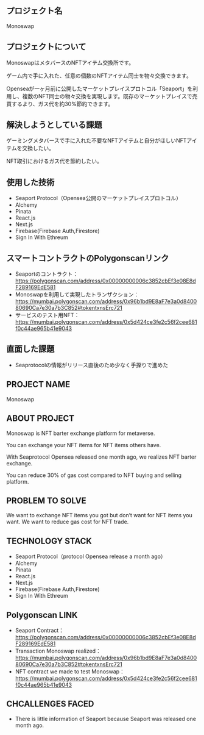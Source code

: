 ## プロジェクト名
Monoswap

## プロジェクトについて

MonoswapはメタバースのNFTアイテム交換所です。

ゲーム内で手に入れた、任意の個数のNFTアイテム同士を物々交換できます。

Openseaが一ヶ月前に公開したマーケットプレイスプロトコル「Seaport」を利用し、複数のNFT同士の物々交換を実現します。既存のマーケットプレイスで売買するより、ガス代を約30%節約できます。


## 解決しようとしている課題

ゲーミングメタバースで手に入れた不要なNFTアイテムと自分がほしいNFTアイテムを交換したい。

NFT取引におけるガス代を節約したい。


## 使用した技術
- Seaport Protocol（Opensea公開のマーケットプレイスプロトコル）
- Alchemy
- Pinata
- React.js
- Next.js
- Firebase(Firebase Auth,Firestore)
- Sign In With Ethreum


## スマートコントラクトのPolygonscanリンク
- Seaportのコントラクト：https://polygonscan.com/address/0x00000000006c3852cbEf3e08E8dF289169EdE581
- Monoswapを利用して実現したトランザクション：https://mumbai.polygonscan.com/address/0x96b1bd9E8aF7e3a0d840080690Ca7e30a7b3C852#tokentxnsErc721
- サービスのテスト用NFT：https://mumbai.polygonscan.com/address/0x5d424ce3fe2c56f2cee681f0c44ae965b41e9043


## 直面した課題
- Seaprotocolの情報がリリース直後のため少なく手探りで進めた




## PROJECT NAME
Monoswap


## ABOUT PROJECT
Monoswap is NFT barter exchange platform for metaverse.

You can exchange your NFT items for NFT items others have.

With Seaprotocol Opensea released one month ago, we realizes NFT barter exchange.

You can reduce 30% of gas cost  compared to NFT buying and selling platform.


## PROBLEM TO SOLVE

We want to exchange NFT items you got but don’t want for NFT items you want.
We want to reduce gas cost for NFT trade. 
  

## TECHNOLOGY STACK
- Seaport Protocol（protocol Opensea release a month ago）
- Alchemy
- Pinata
- React.js
- Next.js
- Firebase(Firebase Auth,Firestore)
- Sign In With Ethreum


## Polygonscan LINK
- Seaport Contract：https://polygonscan.com/address/0x00000000006c3852cbEf3e08E8dF289169EdE581
- Transaction Monoswap realized：https://mumbai.polygonscan.com/address/0x96b1bd9E8aF7e3a0d840080690Ca7e30a7b3C852#tokentxnsErc721
- NFT contract we made to test Monoswap：https://mumbai.polygonscan.com/address/0x5d424ce3fe2c56f2cee681f0c44ae965b41e9043


## CHCALLENGES FACED
- There is little information of Seaport because Seaport was released one month ago.

